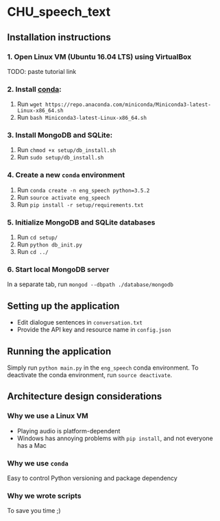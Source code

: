# CHU_speech_text

## Installation instructions

### 1. Open Linux VM (Ubuntu 16.04 LTS) using VirtualBox

TODO: paste tutorial link

### 2. Install [conda](https://conda.io/docs/user-guide/getting-started.html):
1. Run `wget https://repo.anaconda.com/miniconda/Miniconda3-latest-Linux-x86_64.sh`
2. Run `bash Miniconda3-latest-Linux-x86_64.sh`

### 3. Install MongoDB and SQLite:
1. Run `chmod +x setup/db_install.sh`
2. Run `sudo setup/db_install.sh`

	
### 4. Create a new `conda` environment
1. Run `conda create -n eng_speech python=3.5.2`
2. Run `source activate eng_speech`
3. Run `pip install -r setup/requirements.txt`

### 5. Initialize MongoDB and SQLite databases
1. Run `cd setup/`
2. Run `python db_init.py`
3. Run `cd ../`

### 6. Start local MongoDB server
In a separate tab, run `mongod --dbpath ./database/mongodb`

## Setting up the application
* Edit dialogue sentences in `conversation.txt`
* Provide the API key and resource name in `config.json`

## Running the application
Simply run `python main.py` in the `eng_speech` conda environment. To deactivate the conda environment, run `source deactivate`.

## Architecture design considerations

### Why we use a Linux VM
* Playing audio is platform-dependent
* Windows has annoying problems with `pip install`, and not everyone has a Mac

### Why we use `conda`
Easy to control Python versioning and package dependency

### Why we wrote scripts
To save you time ;)

